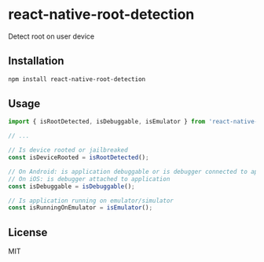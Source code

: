 # react-native-root-detection

Detect root on user device

## Installation

```sh
npm install react-native-root-detection
```

## Usage


```js
import { isRootDetected, isDebuggable, isEmulator } from 'react-native-root-detection';

// ...

// Is device rooted or jailbreaked
const isDeviceRooted = isRootDetected();

// On Android: is application debuggable or is debugger connected to application
// On iOS: is debugger attached to application
const isDebuggable = isDebuggable();

// Is application running on emulator/simulator
const isRunningOnEmulator = isEmulator();
```

## License

MIT